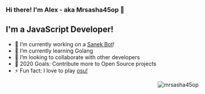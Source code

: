 ### Hi there! I'm Alex - aka Mrsasha45op 👋

## I'm a JavaScript Developer!
- 🔭 I’m currently working on a [Sanek Bot][sanek]!
- 🌱 I’m currently learning Golang
- 👯 I’m looking to collaborate with other developers
- 🥅 2020 Goals: Contribute more to Open Source projects
- ⚡ Fun fact: I love to play [osu!][osu]

<img align="right" src="https://github-readme-stats.vercel.app/api?username=mrsasha45op&show_icons=true&theme=tokyonight" alt="mrsasha45op" />


[osu]: https://osu.ppy.sh
[twitch]: https://twitch.tv/mrsasha45op
[sanek]: https://sanek.me
